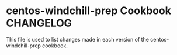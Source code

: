 centos-windchill-prep Cookbook CHANGELOG
======================
This file is used to list changes made in each version of the centos-windchill-prep cookbook.
